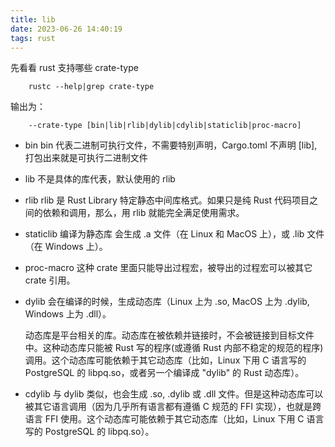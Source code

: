 ```yaml
---
title: lib
date: 2023-06-26 14:40:19
tags: rust
---
```


先看看 rust 支持哪些 crate-type

```shell
    rustc --help|grep crate-type
```

输出为：

```shell
    --crate-type [bin|lib|rlib|dylib|cdylib|staticlib|proc-macro]
```

- bin
  bin 代表二进制可执行文件，不需要特别声明，Cargo.toml 不声明 [lib], 打包出来就是可执行二进制文件

- lib
  不是具体的库代表，默认使用的 rlib

- rlib
  rlib 是 Rust Library 特定静态中间库格式。如果只是纯 Rust 代码项目之间的依赖和调用，那么，用 rlib 就能完全满足使用需求。

- staticlib
  编译为静态库 会生成 .a 文件（在 Linux 和 MacOS 上），或 .lib 文件（在 Windows 上）。

- proc-macro
  这种 crate 里面只能导出过程宏，被导出的过程宏可以被其它 crate 引用。

- dylib
  会在编译的时候，生成动态库（Linux 上为 .so, MacOS 上为 .dylib, Windows 上为 .dll）。

  动态库是平台相关的库。动态库在被依赖并链接时，不会被链接到目标文件中。这种动态库只能被 Rust 写的程序(或遵循 Rust 内部不稳定的规范的程序)调用。这个动态库可能依赖于其它动态库（比如，Linux 下用 C 语言写的 PostgreSQL 的 libpq.so，或者另一个编译成 "dylib" 的 Rust 动态库）。

- cdylib
  与 dylib 类似，也会生成 .so, .dylib 或 .dll 文件。但是这种动态库可以被其它语言调用（因为几乎所有语言都有遵循 C 规范的 FFI 实现），也就是跨语言 FFI 使用。这个动态库可能依赖于其它动态库（比如，Linux 下用 C 语言写的 PostgreSQL 的 libpq.so）。
